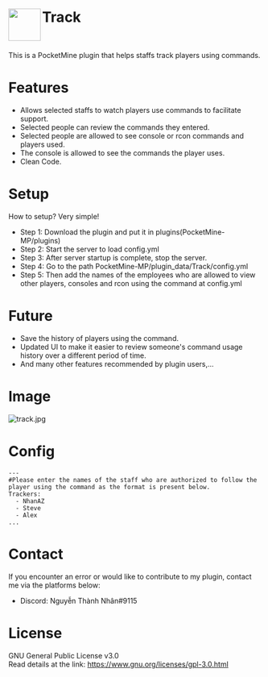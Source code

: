 <h1>Track<img src="https://i0.wp.com/s1.uphinh.org/2021/08/06/icon.png" height="64" width="64" align="left"></img></h1><br/>

This is a PocketMine plugin that helps staffs track players using commands.

# Features
- Allows selected staffs to watch players use commands to facilitate support.
- Selected people can review the commands they entered.
- Selected people are allowed to see console or rcon commands and players used.
- The console is allowed to see the commands the player uses.
- Clean Code.

# Setup
How to setup? Very simple!
- Step 1: Download the plugin and put it in plugins(PocketMine-MP/plugins)
- Step 2: Start the server to load config.yml
- Step 3: After server startup is complete, stop the server.
- Step 4: Go to the path PocketMine-MP/plugin_data/Track/config.yml
- Step 5: Then add the names of the employees who are allowed to view other players, consoles and rcon using the command at config.yml

# Future
- Save the history of players using the command.
- Updated UI to make it easier to review someone's command usage history over a different period of time.
- And many other features recommended by plugin users,...

# Image
![track.jpg](https://s1.uphinh.org/2021/08/06/track.jpg)

# Config
```
---
#Please enter the names of the staff who are authorized to follow the player using the command as the format is present below.
Trackers:
  - NhanAZ
  - Steve
  - Alex
...
```

# Contact
If you encounter an error or would like to contribute to my plugin, contact me via the platforms below:
- Discord: Nguyễn Thành Nhân#9115

# License
GNU General Public License v3.0 <br/>
Read details at the link: https://www.gnu.org/licenses/gpl-3.0.html
